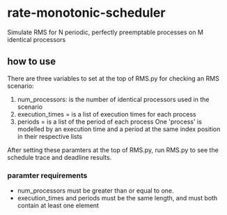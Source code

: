 # rate-monotonic-scheduler
Simulate RMS for N periodic, perfectly preemptable processes on M identical processors

## how to use
There are three variables to set at the top of RMS.py for checking an RMS scenario:
1. num_processors: is the number of identical processors used in the scenario
2. execution_times = is a list of execution times for each process
3. periods = is a list of the period of each process
One 'process' is modelled by an execution time and a period at the same index position in their respective lists

After setting these paramters at the top of RMS.py, run RMS.py to see the schedule trace and deadline results.

### paramter requirements
- num_processors must be greater than or equal to one.
- execution_times and periods must be the same length, and must both contain at least one element

